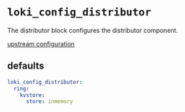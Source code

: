
# `loki_config_distributor`

The distributor block configures the distributor component.

[upstream configuration](https://grafana.com/docs/loki/latest/configuration/#distributor_config)

## defaults

```yaml
loki_config_distributor:
  ring:
    kvstore:
      store: inmemory
```

